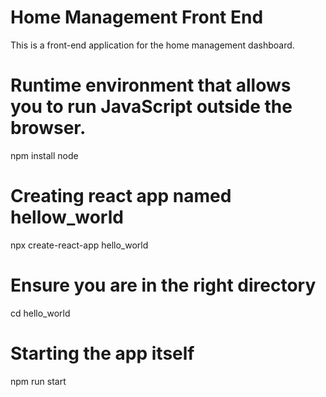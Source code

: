 # Home Management Front End
This is a front-end application for the home management dashboard. 

# Runtime environment that allows you to run JavaScript outside the browser.
npm install node

# Creating react app named hellow_world
npx create-react-app hello_world  

# Ensure you are in the right directory
cd hello_world

# Starting the app itself
npm run start
